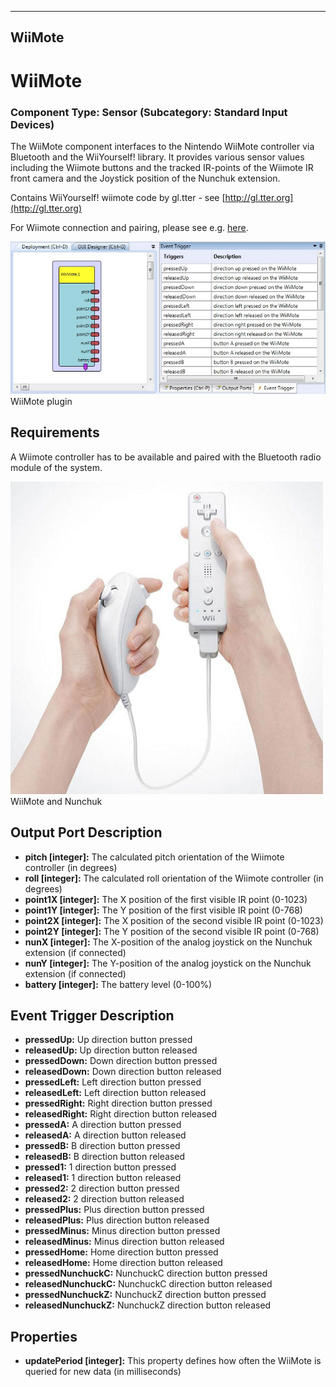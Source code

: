   
---
WiiMote
---

# WiiMote

### Component Type: Sensor (Subcategory: Standard Input Devices)

The WiiMote component interfaces to the Nintendo WiiMote controller via Bluetooth and the WiiYourself! library. It provides various sensor values including the Wiimote buttons and the tracked IR-points of the Wiimote IR front camera and the Joystick position of the Nunchuk extension.

Contains WiiYourself! wiimote code by gl.tter - see [http://gl.tter.org](http://gl.tter.org)

For Wiimote connection and pairing, please see e.g. [here](http://code.google.com/p/giimote/wiki/GettingConnected).

![Screenshot: WiiMote plugin](img/WiiMote.jpg "Screenshot: WiiMote plugin")  
WiiMote plugin

## Requirements

A Wiimote controller has to be available and paired with the Bluetooth radio module of the system.

![WiiMote and Nunchuk](img/WiiMote_picture.jpg "WiiMote and Nunchuk")  
WiiMote and Nunchuk

## Output Port Description

*   **pitch \[integer\]:** The calculated pitch orientation of the Wiimote controller (in degrees)
*   **roll \[integer\]:** The calculated roll orientation of the Wiimote controller (in degrees)
*   **point1X \[integer\]:** The X position of the first visible IR point (0-1023)
*   **point1Y \[integer\]:** The Y position of the first visible IR point (0-768)
*   **point2X \[integer\]:** The X position of the second visible IR point (0-1023)
*   **point2Y \[integer\]:** The Y position of the second visible IR point (0-768)
*   **nunX \[integer\]:** The X-position of the analog joystick on the Nunchuk extension (if connected)
*   **nunY \[integer\]:** The Y-position of the analog joystick on the Nunchuk extension (if connected)
*   **battery \[integer\]:** The battery level (0-100%)

## Event Trigger Description

*   **pressedUp:** Up direction button pressed
*   **releasedUp:** Up direction button released
*   **pressedDown:** Down direction button pressed
*   **releasedDown:** Down direction button released
*   **pressedLeft:** Left direction button pressed
*   **releasedLeft:** Left direction button released
*   **pressedRight:** Right direction button pressed
*   **releasedRight:** Right direction button released
*   **pressedA:** A direction button pressed
*   **releasedA:** A direction button released
*   **pressedB:** B direction button pressed
*   **releasedB:** B direction button released
*   **pressed1:** 1 direction button pressed
*   **released1:** 1 direction button released
*   **pressed2:** 2 direction button pressed
*   **released2:** 2 direction button released
*   **pressedPlus:** Plus direction button pressed
*   **releasedPlus:** Plus direction button released
*   **pressedMinus:** Minus direction button pressed
*   **releasedMinus:** Minus direction button released
*   **pressedHome:** Home direction button pressed
*   **releasedHome:** Home direction button released
*   **pressedNunchuckC:** NunchuckC direction button pressed
*   **releasedNunchuckC:** NunchuckC direction button released
*   **pressedNunchuckZ:** NunchuckZ direction button pressed
*   **releasedNunchuckZ:** NunchuckZ direction button released

## Properties

*   **updatePeriod \[integer\]:** This property defines how often the WiiMote is queried for new data (in milliseconds)